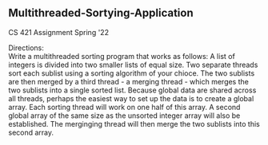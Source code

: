## Multithreaded-Sortying-Application
CS 421 Assignment Spring '22

Directions:  
Write a multithreaded sorting program that works as follows: A list of integers is divided into two smaller lists of equal size. Two separate threads sort each sublist using a sorting algorithm of your chioce. The two sublists are then merged by a third thread - a merging thread - which merges the two sublists into a single sorted list. Because global data are shared across all threads, perhaps the easiest way to set up the data is to create a global array. Each sorting thread will work on one half of this array. A second global array of the same size as the unsorted integer array will also be established. The merginging thread will then merge the two sublists into this second array. 

